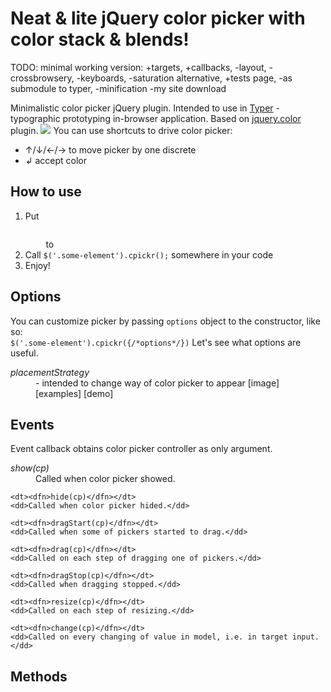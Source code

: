 Neat & lite jQuery color picker with color stack & blends!
===============================
TODO:
minimal working version: 
+targets, 
+callbacks, 
-layout, 
-crossbrowsery, 
-keyboards, 
-saturation alternative, 
+tests page, 
-as submodule to typer, 
-minification
-my site download

Minimalistic color picker jQuery plugin. Intended to use in <a href="https://github.com/dfcreative/typer">Typer</a> - typographic prototyping in-browser application. Based on <a href="https://github.com/jquery/jquery-color">jquery.color</a> plugin.
<img src="/none"/>
You can use shortcuts to drive color picker:
<ul>
	<li>↑/↓/←/→ to move picker by one discrete</li>
	<li>↲ accept color</li>
</ul>

<h2>How to use</h2>
<ol>
	<li>Put <code>
		<script src='js/jquery.color.js'></script>
		<script src='js/jquery.cpickr.js'></script>
	</code> to</li>
	<li>Call <code>$('.some-element').cpickr();</code> somewhere in your code</li>
	<li>Enjoy!</li>
</ol>

<h2>Options</h2>
<p>You can customize picker by passing <code>options</code> object to the constructor, like so: <br/>
	<code>$('.some-element').cpickr({/*options*/})</code>
	Let's see what options are useful.
</p>
<dl>
	<dt><dfn>placementStrategy</dfn></dt>
	<dd> - intended to change way of color picker to appear [image] [examples] [demo]</dd>
</dl>

<h2>Events</h2>
<p>Event callback obtains color picker controller as only argument.
</p>
<dl>
	<dt><dfn>show(cp)</dfn></dt>
	<dd>Called when color picker showed.</dd>

	<dt><dfn>hide(cp)</dfn></dt>
	<dd>Called when color picker hided.</dd>

	<dt><dfn>dragStart(cp)</dfn></dt>
	<dd>Called when some of pickers started to drag.</dd>

	<dt><dfn>drag(cp)</dfn></dt>
	<dd>Called on each step of dragging one of pickers.</dd>

	<dt><dfn>dragStop(cp)</dfn></dt>
	<dd>Called when dragging stopped.</dd>

	<dt><dfn>resize(cp)</dfn></dt>
	<dd>Called on each step of resizing.</dd>

	<dt><dfn>change(cp)</dfn></dt>
	<dd>Called on every changing of value in model, i.e. in target input.</dd>

</dl>

<h2>Methods</h2>